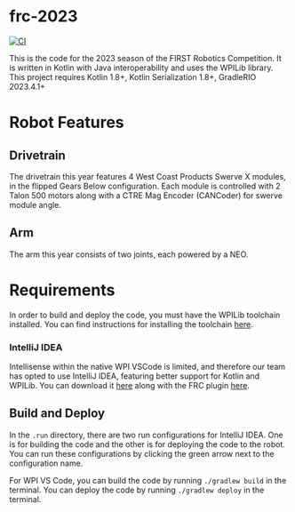 # frc-2023
[![CI](https://github.com/FRC2204-Rambots/frc-2023/actions/workflows/main.yml/badge.svg)](https://github.com/FRC2204-Rambots/frc-2023/actions/workflows/main.yml)

This is the code for the 2023 season of the FIRST Robotics Competition.
It is written in Kotlin with Java interoperability and uses the WPILib library. This project requires Kotlin 1.8+, Kotlin Serialization 1.8+, GradleRIO 2023.4.1+

# Robot Features
## Drivetrain
The drivetrain this year features 4 West Coast Products Swerve X modules, in the flipped Gears Below configuration.
Each module is controlled with 2 Talon 500 motors along with a CTRE Mag Encoder (CANCoder) for swerve module angle.

## Arm
The arm this year consists of two joints, each powered by a NEO.

# Requirements
In order to build and deploy the code, you must have the WPILib toolchain installed. You can find instructions for 
installing the toolchain [here](https://docs.wpilib.org/en/latest/docs/zero-to-robot/step-2/wpilib-setup.html).

### IntelliJ IDEA
Intellisense within the native WPI VSCode is limited, and therefore our team has opted to use IntelliJ IDEA, featuring
better support for Kotlin and WPILib. You can download it [here](https://www.jetbrains.com/idea/download/) along with
the FRC plugin [here](https://plugins.jetbrains.com/plugin/9405-frc).

## Build and Deploy
In the `.run` directory, there are two run configurations for IntelliJ IDEA. One is for building the code and the other is for deploying the code to the robot. You can run these configurations by clicking the green arrow next to the configuration name.

For WPI VS Code, you can build the code by running `./gradlew build` in the terminal. You can deploy the code by running `./gradlew deploy` in the terminal.
